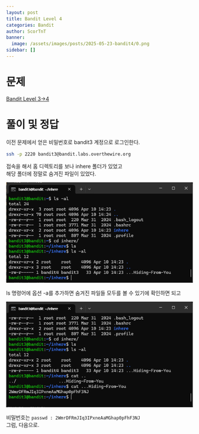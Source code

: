 ```yaml
---
layout: post
title: Bandit Level 4
categories: Bandit
author: ScorTnT
banner:
  image: /assets/images/posts/2025-05-23-bandit4/0.png
sidebar: []
---
```


# 문제

[Bandit Level 3->4](https://overthewire.org/wargames/bandit/bandit4.html)

# 풀이 및 정답

이전 문제에서 얻은 비밀번호로 bandit3 계정으로 로그인한다.
```bash
ssh -p 2220 bandit3@bandit.labs.overthewire.org
```
접속을 해서 홈 디렉토리를 보나 inhere 폴더가 있었고<br>
해당 폴더에 정말로 숨겨진 파일이 있었다.<br>

![](/assets/images/posts/2025-05-23-bandit4/0.png)

ls 명령어에 옵션 -a를 추가하면 숨겨진 파일들 모두를 볼 수 있기에 확인하면 되고<br>

![](/assets/images/posts/2025-05-23-bandit4/1.png)

비밀번호는 `passwd : 2WmrDFRmJIq3IPxneAaMGhap0pFhF3NJ`<br>
그럼, 다음으로.<br>